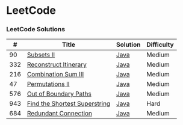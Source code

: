 LeetCode
========

### LeetCode Solutions


| # | Title | Solution | Difficulty |
|---| ----- | -------- | ---------- |
|90|[Subsets II](https://leetcode.com/problems/subsets-ii/) | [Java](./Solutions/90.java)|Medium|
|332|[Reconstruct Itinerary](https://leetcode.com/problems/reconstruct-itinerary/) | [Java](./Solutions/332.java)|Medium|
|216|[Combination Sum III](https://leetcode.com/problems/combination-sum-iii/submissions/) | [Java](./Solutions/216.java)|Medium|
|47|[Permutations II](https://leetcode.com/problems/permutations-ii/) | [Java](./Solutions/47.java)|Medium|
|576|[Out of Boundary Paths](https://leetcode.com/problems/out-of-boundary-paths/) | [Java](./Solutions/576.java)|Medium|
|943|[Find the Shortest Superstring](https://leetcode.com/problems/find-the-shortest-superstring/) | [Java](./Solutions/943.java)|Hard|
|684|[Redundant Connection](https://leetcode.com/problems/redundant-connection/) | [Java](./Solutions/684.java)|Medium|